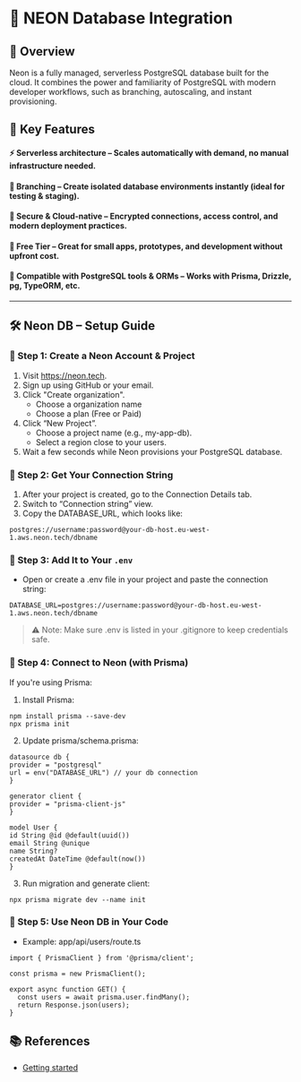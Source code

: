 # 📘 NEON Database Integration

## 🧩 Overview

Neon is a fully managed, serverless PostgreSQL database built for the cloud. It combines the power and familiarity of PostgreSQL with modern developer workflows, such as branching, autoscaling, and instant provisioning.

## 🔑 Key Features

#### ⚡ Serverless architecture – Scales automatically with demand, no manual infrastructure needed.

#### 🌱 Branching – Create isolated database environments instantly (ideal for testing & staging).

#### 🔐 Secure & Cloud-native – Encrypted connections, access control, and modern deployment practices.

#### 💸 Free Tier – Great for small apps, prototypes, and development without upfront cost.

#### 🧰 Compatible with PostgreSQL tools & ORMs – Works with Prisma, Drizzle, pg, TypeORM, etc.

---

## 🛠️ Neon DB – Setup Guide

### 🔹 Step 1: Create a Neon Account & Project

1. Visit https://neon.tech.
2. Sign up using GitHub or your email.
3. Click "Create organization".
   - Choose a organization name
   - Choose a plan (Free or Paid)
4. Click “New Project”.
   - Choose a project name (e.g., my-app-db).
   - Select a region close to your users.
5. Wait a few seconds while Neon provisions your PostgreSQL database.

### 🔹 Step 2: Get Your Connection String

1. After your project is created, go to the Connection Details tab.
2. Switch to “Connection string” view.
3. Copy the DATABASE_URL, which looks like:

```
postgres://username:password@your-db-host.eu-west-1.aws.neon.tech/dbname
```

### 🔹 Step 3: Add It to Your `.env`

- Open or create a .env file in your project and paste the connection string:

```
DATABASE_URL=postgres://username:password@your-db-host.eu-west-1.aws.neon.tech/dbname
```

> ⚠️ Note: Make sure .env is listed in your .gitignore to keep credentials safe.

### 🔹 Step 4: Connect to Neon (with Prisma)

If you're using Prisma:

1. Install Prisma:

```
npm install prisma --save-dev
npx prisma init
```

2. Update prisma/schema.prisma:

```
datasource db {
provider = "postgresql"
url = env("DATABASE_URL") // your db connection
}

generator client {
provider = "prisma-client-js"
}

model User {
id String @id @default(uuid())
email String @unique
name String?
createdAt DateTime @default(now())
}
```

3. Run migration and generate client:

```
npx prisma migrate dev --name init
```

### 🔹 Step 5: Use Neon DB in Your Code

- Example: app/api/users/route.ts

```
import { PrismaClient } from '@prisma/client';

const prisma = new PrismaClient();

export async function GET() {
  const users = await prisma.user.findMany();
  return Response.json(users);
}
```

## 📚 References

- [Getting started](https://neon.com/docs/get-started-with-neon/signing-up)
